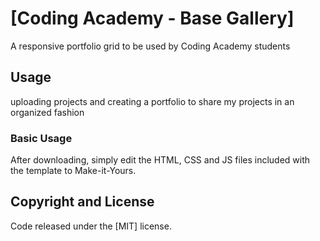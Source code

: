 # [Coding Academy - Base Gallery]
A responsive portfolio grid to be used by Coding Academy students


## Usage
uploading projects and creating a portfolio to share my projects in an organized fashion
### Basic Usage

After downloading, simply edit the HTML, CSS and JS files included with the template to Make-it-Yours.


## Copyright and License

Code released under the [MIT] license.
